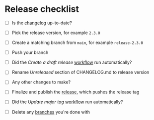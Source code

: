 # Release checklist

- [ ] Is the [changelog] up-to-date?


- [ ] Pick the release version, for example `2.3.0`
- [ ] Create a matching branch from `main`, for example `release-2.3.0`
- [ ] Push your branch
- [ ] Did the _Create a draft release_ [workflow] run automatically?


- [ ] Rename _Unreleased_ section of CHANGELOG.md to release version
- [ ] Any other changes to make?


- [ ] Finalize and publish the [release], which pushes the release tag
- [ ] Did the _Update major tag_ [workflow] run automatically?


- [ ] Delete any [branches] you're done with


[changelog]: https://github.com/solvaholic/octodns-sync/blob/main/docs/CHANGELOG.md
[workflow]: https://github.com/solvaholic/octodns-sync/actions
[release]: https://github.com/solvaholic/octodns-sync/releases
[branches]: https://github.com/solvaholic/octodns-sync/branches